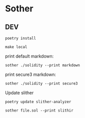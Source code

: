 # Sother

## DEV

```shell
poetry install
```

```shell
make local
```

print default markdown:
```shell
sother ./solidity --print markdown
```
print secure3 markdown:
```shell
sother ./solidity --print secure3
```

Update slither

```shell
poetry update slither-analyzer
```

```shell
sother file.sol --print slithir
```

